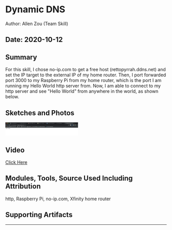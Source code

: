 #  Dynamic DNS

Author: Allen Zou (Team Skill)

Date: 2020-10-12
-----

## Summary
For this skill, I chose no-ip.com to get a free host (rettopyrrah.ddns.net) and set the IP target to the external IP of my home router. Then, I port forwarded port 3000 to my Raspberry Pi from my home router, which is the port I am running my Hello World http server from. Now, I am able to connect to my http server and see "Hello World" from anywhere in the world, as shown below. 

## Sketches and Photos
<img src="./images/ddns.png" width="45%" />

## Video
[Click Here](https://drive.google.com/file/d/1Hhzzprif0XjO7HtkHAaR_K92_ypqFWCP/view?usp=sharing)

## Modules, Tools, Source Used Including Attribution
http, Raspberry Pi, no-ip.com, Xfinity home router

## Supporting Artifacts


-----
